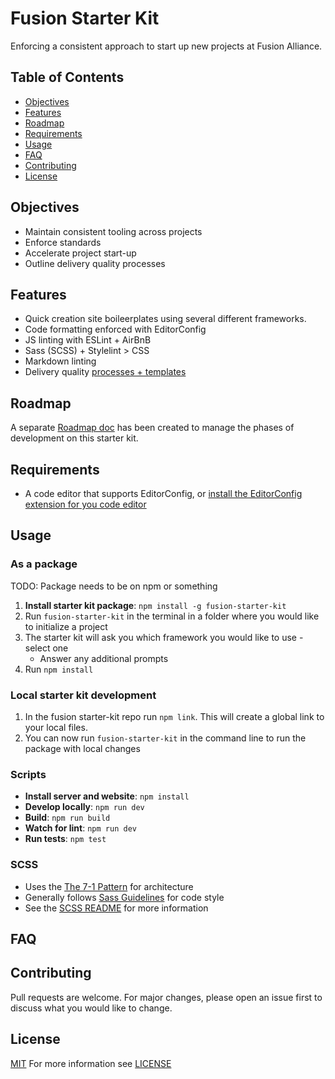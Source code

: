 # Fusion Starter Kit

Enforcing a consistent approach to start up new projects at Fusion Alliance.

## Table of Contents

- [Objectives](#objectives)
- [Features](#features)
- [Roadmap](#roadmap)
- [Requirements](#requirements)
- [Usage](#usage)
- [FAQ](#faq)
- [Contributing](#contributing)
- [License](#license)

## Objectives

- Maintain consistent tooling across projects
- Enforce standards
- Accelerate project start-up
- Outline delivery quality processes

## Features

- Quick creation site boileerplates using several different frameworks.
- Code formatting enforced with EditorConfig
- JS linting with ESLint + AirBnB
- Sass (SCSS) + Stylelint > CSS
- Markdown linting
- Delivery quality [processes + templates](./docs/)

## Roadmap

A separate [Roadmap doc](ROADMAP.md) has been created to manage the phases of
development on this starter kit.

## Requirements

- A code editor that supports EditorConfig, or
  [install the EditorConfig extension for you code editor](https://editorconfig.org/#download)

## Usage

### As a package

TODO: Package needs to be on npm or something

1. **Install starter kit package**: `npm install -g fusion-starter-kit`
1. Run `fusion-starter-kit` in the terminal in a folder where you would like to initialize a project
1. The starter kit will ask you which framework you would like to use - select one
    - Answer any additional prompts
1. Run `npm install`

### Local starter kit development

1. In the fusion starter-kit repo run `npm link`. This will create a global link to your local files.
1. You can now run `fusion-starter-kit` in the command line to run the package with local changes

### Scripts

- **Install server and website**: `npm install`
- **Develop locally**: `npm run dev`
- **Build**: `npm run build`
- **Watch for lint**: `npm run dev`
- **Run tests**: `npm test`

### SCSS

- Uses the [The 7-1 Pattern](https://sass-guidelin.es/#the-7-1-pattern) for architecture
- Generally follows [Sass Guidelines](https://sass-guidelin.es/#the-7-1-pattern)
  for code style
- See the [SCSS README](assets/scss/README.md) for more information

## FAQ

## Contributing

Pull requests are welcome. For major changes, please open an issue first to
discuss what you would like to change.

## License

[MIT](https://choosealicense.com/licenses/mit/)
For more information see [LICENSE](https://github.com/quicksolutions/starter-kit/blob/main/LICENSE)
